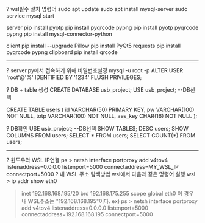 ? wsl필수 설치 명령어
sudo apt update
sudo apt install mysql-server
sudo service mysql start

server
pip install pyotp
pip install pyqrcode pypng
pip install pyotp pyqrcode pypng
pip install mysql-connector-python

client
pip install --upgrade Pillow
pip install PyQt5 requests
pip install pyqrcode pypng clipboard
pip install qrcode

----------------------------------------------------------------------------------
? server.py에서 접속하기 위해 비밀번호설정
mysql -u root -p
ALTER USER 'root'@'%' IDENTIFIED BY '1234'
FLUSH PRIVILEGES;

? DB + table 생성
CREATE DATABASE usb_project;
USE usb_project; --DB선택

CREATE TABLE users (
    id VARCHAR(50) PRIMARY KEY,
    pw VARCHAR(100) NOT NULL,
    totp VARCHAR(100) NOT NULL,
    aes_key CHAR(16) NOT NULL
);

? DB확인
USE usb_project; --DB선택
SHOW TABLES;
DESC users;
SHOW COLUMNS FROM users;
SELECT * FROM users;
SELECT COUNT(*) FROM users;


----------------------------------------------------------------------------------
? 윈도우와 WSL IP연결
ps > netsh interface portproxy add v4tov4 listenaddress=0.0.0.0 listenport=5000 connectaddress=MY_WSL_IP connectport=5000
? 내 WSL 주소 탐색방법
wsl에서 다음과 같은 명령어 실행
wsl > ip addr show eth0
> inet 192.168.168.195/20 brd 192.168.175.255 scope global eth0
이 경우 내 WSL주소는 "192.168.168.195"이다.
ex) ps > netsh interface portproxy add v4tov4 listenaddress=0.0.0.0 listenport=5000 connectaddress=192.168.168.195 connectport=5000
